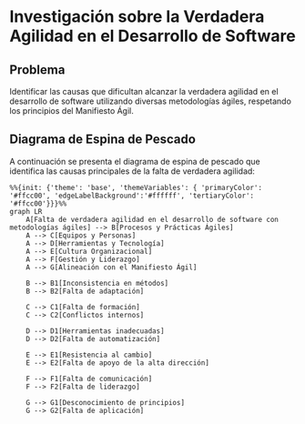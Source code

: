 # Investigación sobre la Verdadera Agilidad en el Desarrollo de Software

## Problema

Identificar las causas que dificultan alcanzar la verdadera agilidad en el desarrollo de software utilizando diversas metodologías ágiles, respetando los principios del Manifiesto Ágil.

## Diagrama de Espina de Pescado

A continuación se presenta el diagrama de espina de pescado que identifica las causas principales de la falta de verdadera agilidad:

```mermaid
%%{init: {'theme': 'base', 'themeVariables': { 'primaryColor': '#ffcc00', 'edgeLabelBackground':'#ffffff', 'tertiaryColor': '#ffcc00'}}}%%
graph LR
    A[Falta de verdadera agilidad en el desarrollo de software con metodologías ágiles] --> B[Procesos y Prácticas Ágiles]
    A --> C[Equipos y Personas]
    A --> D[Herramientas y Tecnología]
    A --> E[Cultura Organizacional]
    A --> F[Gestión y Liderazgo]
    A --> G[Alineación con el Manifiesto Ágil]

    B --> B1[Inconsistencia en métodos]
    B --> B2[Falta de adaptación]

    C --> C1[Falta de formación]
    C --> C2[Conflictos internos]

    D --> D1[Herramientas inadecuadas]
    D --> D2[Falta de automatización]

    E --> E1[Resistencia al cambio]
    E --> E2[Falta de apoyo de la alta dirección]

    F --> F1[Falta de comunicación]
    F --> F2[Falta de liderazgo]

    G --> G1[Desconocimiento de principios]
    G --> G2[Falta de aplicación]
